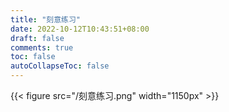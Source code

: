 ```yaml
---
title: "刻意练习"
date: 2022-10-12T10:43:51+08:00
draft: false
comments: true
toc: false
autoCollapseToc: false
---
```


{{< figure src="/刻意练习.png" width="1150px" >}}